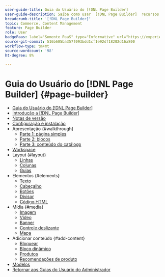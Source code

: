 ```yaml
---
user-guide-title: Guia do Usuário do [!DNL Page Builder]
user-guide-description: Saiba como usar  [!DNL Page Builder]  recursos para criar páginas ricas em conteúdo com layouts personalizados que aprimoram sua narrativa visual, impulsionam a participação e a fidelidade do cliente.
breadcrumb-title: '[!DNL Page Builder]'
topic: Commerce, Content Management
feature: Page Builder
role: User
badgePaas: label="Somente PaaS" type="Informative" url="https://experienceleague.adobe.com/en/docs/commerce/user-guides/product-solutions" tooltip="Aplica-se somente a projetos do Adobe Commerce na nuvem (infraestrutura do PaaS gerenciada pela Adobe) e a projetos locais."
source-git-commit: 516b605ba357f093bdd1cf1e92df18202d16a800
workflow-type: tm+mt
source-wordcount: '98'
ht-degree: 8%

---
```



# Guia do Usuário do [!DNL Page Builder] {#page-builder}

- [Guia do Usuário do [!DNL Page Builder]](guide-overview.md)
- [Introdução a  [!DNL Page Builder]](introduction.md)
- [Notas de versão](release-notes.md)
- [Configuração e instalação](setup.md)
- Apresentação {#walkthrough}
   - [Parte 1: página simples](1-simple-page.md)
   - [Parte 2: blocos](2-blocks.md)
   - [Parte 3: conteúdo do catálogo](3-catalog-content.md)
- [Workspace](workspace.md)
- Layout {#layout}
   - [Linhas](row.md)
   - [Colunas](column.md)
   - [Guias](tabs.md)
- Elementos {#elements}
   - [Texto](text.md)
   - [Cabeçalho](heading.md)
   - [Botões](buttons.md)
   - [Divisor](divider.md)
   - [Código HTML](html-code.md)
- Mídia {#media}
   - [Imagem](image.md)
   - [Vídeo](video.md)
   - [Banner](banner.md)
   - [Controle deslizante](slider.md)
   - [Mapa](map.md)
- Adicionar conteúdo {#add-content}
   - [Bloquear](block.md)
   - [Bloco dinâmico](dynamic-block.md)
   - [Produtos](products.md)
   - [Recomendações de produto](recommendations.md)
- [Modelos](templates.md)
- [Retornar aos Guias do Usuário do Administrador](https://experienceleague.adobe.com/en/docs/commerce-admin/user-guides/home)

